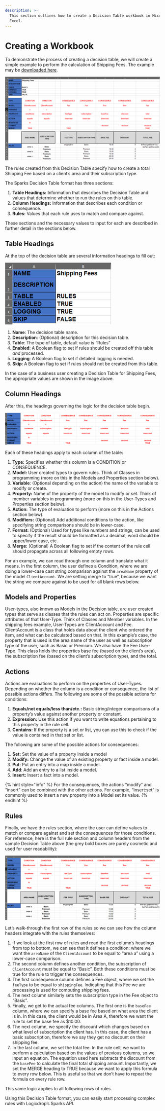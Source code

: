 ```yaml
---
description: >-
  This section outlines how to create a Decision Table workbook in Microsoft
  Excel.
---
```


# Creating a Workbook

To demonstrate the process of creating a decision table, we will create a simple example to perform the calculation of Shipping Fees. The example may be [downloaded here](workbook-examples.md).

![](../../../.gitbook/assets/0.png)

The rules created from this Decision Table specify how to create a total Shipping Fee based on a client’s area and their subscription type.

The Sparks Decision Table format has three sections:

1. **Table Headings:** Information that describes the Decision Table and values that determine whether to run the rules on this table.
2. **Column Headings:** Information that describes each condition or consequence.
3. **Rules:** Values that each rule uses to match and compare against.

These sections and the necessary values to input for each are described in further detail in the sections below.

## Table Headings

At the top of the decision table are several information headings to fill out:

![](../../../.gitbook/assets/1.png)

1. **Name**: The decision table name.
2. **Description**: \(Optional\) description for this decision table.
3. **Table**: The type of table, default value is “Rules”
4. **Enabled**: A Boolean flag to set if rules should be created off this table _and_ processed.
5. **Logging**: A Boolean flag to set if detailed logging is needed.
6. **Skip**: A Boolean flag to set if rules should not be created from this table.

In the case of a business user creating a Decision Table for Shipping Fees, the appropriate values are shown in the image above.

## Column Headings

After this, the headings governing the logic for the decision table begin.

![](../../../.gitbook/assets/2.png)

Each of these headings apply to each column of the table:

1. **Type:** Specifies whether this column is a CONDITION or CONSEQUENCE.
2. **Model:** User created types to govern rules. Think of Classes in programming \(more on this in the Models and Properties section below\).
3. **Variable**: \(Optional depending on the action\) the name of the variable to modify or create.
4. **Property:** Name of the property of the model to modify or set. Think of member variables in programming \(more on this in the User-Types and Properties section below\).
5. **Action:** The type of evaluation to perform \(more on this in the Actions section below\).
6. **Modifiers:** \(Optional\) Add additional conditions to the action, like specifying string comparisons should be in lower-case.
7. **Format:** \(Optional\) Used for types like numbers and strings, can be used to specify if the result should be formatted as a decimal, word should be upper/lower case, etc.
8. **Merge:** \(Optional\) A Boolean flag to set if the content of the rule cell should propagate across all following empty rows.

For an example, we can read through one column and translate what it means. In the first column, the user defines a Condition, where we are doing a lower-case cast string comparison against the `areaName` property of the model `ClientAccount`. We are setting merge to “true”, because we want the string we compare against to be used for all blank rows below.

## Models and Properties

User-types, also known as Models in the Decision table, are user created types that serve as classes that the rules can act on. Properties are specific attributes of that User-Type. Think of Classes and Member variables. In the shipping fees example, User-Types are ClientAccount and Fee. ClientAccount is a class that holds data about the client who ordered the item, and what can be calculated based on that. In this example’s case, the property that is used is the area name of the user as well as subscription type of the user, such as Basic or Premium. We also have the Fee User-Type. This class holds the properties base fee \(based on the client’s area\), the subscription fee \(based on the client’s subscription type\), and the total.

## Actions

Actions are evaluations to perform on the properties of User-Types. Depending on whether the column is a condition or consequence, the list of possible actions differs. The following are some of the possible actions for conditions:

1. **Equals/not equals/less than/etc.:** Basic string/integer comparisons of a property’s value against another property or constant.
2. **Expression:** Use this action if you want to write equations pertaining to this property in the rule cell.
3. **Contains:** If the property is a set or list, you can use this to check if the value is contained in that set or list.

The following are some of the possible actions for consequences:

1. **Set:** Set the value of a property inside a model
2. **Modify:** Change the value of an existing property or fact inside a model.
3. **Put**: Put an entry into a map inside a model.
4. **Add**: Add an entry to a list inside a model.
5. **Insert:** Insert a fact into a model.

{% hint style="info" %}
For the consequences, the actions “modify” and “insert” can be combined with the other actions. For example, “insert:set” is commonly used to insert a new property into a Model set its value.
{% endhint %}

## Rules

Finally, we have the rules section, where the user can define values to match or compare against and set the consequences for those conditions. For reference, here is the full rule section and column headers from the sample Decision Table above \(the grey bold boxes are purely cosmetic and used for user readability\):

![](../../../.gitbook/assets/3.png)

Let’s walk-through the first row of the rules so we can see how the column headers integrate with the rules themselves:

1. If we look at the first row of rules and read the first column’s headings from top to bottom, we can see that it defines a condition: where we want the `areaName` of the `ClientAccount` to be equal to “area a” using a lower-case comparison.
2. The second column defines another condition, the subscription of `ClientAccount` must be equal to “Basic”. Both these conditions must be true for the rule to trigger the consequences.
3. The first consequence column defines a Fee object, where we set the `feeType` to be equal to `shippingFee`. Indicating that this Fee we are processing is used for computing shipping fees.
4. The next column similarly sets the subscription type in the Fee object to “Basic”.
5. Finally, we get to the actual fee columns. The first one is the `baseFee` column, where we can specify a base fee based on what area the client is in. In this case, the client would be in Area A, therefore we want the rule to set the base fee as $10.00.
6.  The next column, we specify the discount which changes based on what level of subscription the client has. In this case, the client has a basic subscription, therefore we say they get no discount on their shipping fee.
7.  In the last column, we set the total fee. In the rule cell, we want to perform a calculation based on the values of previous columns, so we input an equation. The equation used here subtracts the discount from the `baseFee` to calculate the final total shipping amount. Importantly, we set the MERGE heading to TRUE because we want to apply this formula to every row below. This is useful so that we don’t have to repeat the formula on every rule row.

This same logic applies to all following rows of rules.

Using this Decision Table format, you can easily start processing complex rules with Logicdrop’s Sparks API.

